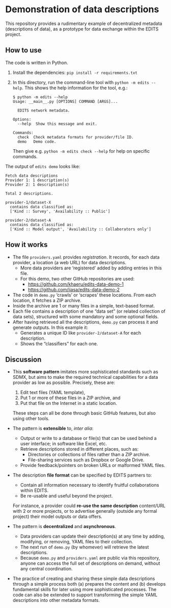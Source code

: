 # Demonstration of data descriptions

This repository provides a rudimentary example of decentralized metadata (descriptions of data), as a prototype for data exchange within the EDITS project.

## How to use

The code is written in Python.

1. Install the dependencies: `pip install -r requirements.txt`
2. In this directory, run the command-line tool with `python -m edits --help`.
   This shows the help information for the tool, e.g.:

   ```
   $ python -m edits --help
   Usage: __main__.py [OPTIONS] COMMAND [ARGS]...

     EDITS network metadata.

   Options:
     --help  Show this message and exit.

   Commands:
     check  Check metadata formats for provider/file ID.
     demo   Demo code.
   ```

   Then give e.g. `python -m edits check --help` for help on specific commands.



The output of `edits demo` looks like:
```
Fetch data descriptions
Provider 1: 1 description(s)
Provider 2: 1 description(s)

Total 2 descriptions.

provider-1/dataset-X
  contains data classified as:
  ['Kind :: Survey', 'Availability :: Public']

provider-2/dataset-A
  contains data classified as:
  ['Kind :: Model output', 'Availability :: Collaborators only']
```

## How it works

- The file `providers.yaml` provides *registration*. It records, for each data provider, a location (a web URL) for data descriptions.
  - More data providers are ‘registered’ added by adding entries in this file.
  - For this demo, two other GitHub repositories are used:
    - https://github.com/khaeru/edits-data-demo-1
    - https://github.com/iiasa/edits-data-demo-2
- The code in `demo.py` ‘crawls’ or ‘scrapes’ these locations.
  From each location, it fetches a ZIP archive.
- Inside the archive are 1 or many files in a simple, text-based format.
- Each file contains a description of one “data set” (or related collection of data sets), structured with some mandatory and some optional fields.
- After having retrieved all the descriptions, ``demo.py`` can process it and generate outputs. In this example it:
  - Generates a unique ID like `provider-2/dataset-A` for each description.
  - Shows the “classifiers” for each one.

## Discussion

- This **software pattern** imitates more sophisticated standards such as SDMX, but aims to make the required technical capabilities for a data provider as low as possible.
  Precisely, these are:
  1. Edit text files (YAML template),
  2. Put 1 or more of these files in a ZIP archive, and
  3. Put that file on the Internet in a static location.

  These steps can all be done through basic GitHub features, but also using other tools.

- The pattern is **extensible** to, *inter alia*:
  - Output or write to a database or file(s) that can be used behind a user interface; in software like Excel, etc.
  - Retrieve descriptions stored in different places, such as:
    - Directories or collections of files rather than a ZIP archive.
    - File-sharing services such as Dropbox or Google Drive.
  - Provide feedback/pointers on broken URLs or malformed YAML files.

- The description **file format** can be specified by EDITS partners to:

  - Contain all information necessary to identify fruitful collaborations within EDITS.
  - Be re-usable and useful beyond the project.

  For instance, a provider could **re-use the same description** content/URL with 2 or more projects, or to advertise generally (outside any formal project) their model outputs or data offers.

- The pattern is **decentralized** and **asynchronous**.
  - Data providers can update their description(s) at any time by adding, modifying, or removing, YAML files to their collection.
  - The next run of `demo.py` (by whomever) will retrieve the latest descriptions.
  - Because `demo.py` and `providers.yaml` are public via this repository, anyone can access the full set of descriptions on demand, without any central coordination.

- The practice of creating and sharing these simple data descriptions through a simple process both (a) prepares the content and (b) develops fundamental skills for later using more sophisticated processes.
  The code can also be extended to support transforming the simple YAML descriptions into other metadata formats.
